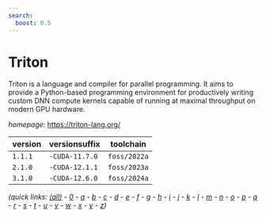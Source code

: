 ```yaml
---
search:
  boost: 0.5
---
```

# Triton

Triton is a language and compiler for parallel programming. It aims to provide a Python-based programming environment for productively writing custom DNN compute kernels capable of running at maximal throughput on modern GPU hardware.

*homepage*: <https://triton-lang.org/>

version | versionsuffix | toolchain
--------|---------------|----------
``1.1.1`` | ``-CUDA-11.7.0`` | ``foss/2022a``
``2.1.0`` | ``-CUDA-12.1.1`` | ``foss/2023a``
``3.1.0`` | ``-CUDA-12.6.0`` | ``foss/2024a``


*(quick links: [(all)](../index.md) - [0](../0/index.md) - [a](../a/index.md) - [b](../b/index.md) - [c](../c/index.md) - [d](../d/index.md) - [e](../e/index.md) - [f](../f/index.md) - [g](../g/index.md) - [h](../h/index.md) - [i](../i/index.md) - [j](../j/index.md) - [k](../k/index.md) - [l](../l/index.md) - [m](../m/index.md) - [n](../n/index.md) - [o](../o/index.md) - [p](../p/index.md) - [q](../q/index.md) - [r](../r/index.md) - [s](../s/index.md) - [t](../t/index.md) - [u](../u/index.md) - [v](../v/index.md) - [w](../w/index.md) - [x](../x/index.md) - [y](../y/index.md) - [z](../z/index.md))*

